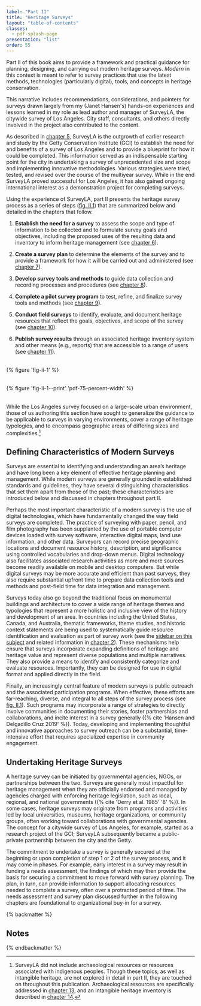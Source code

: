```yaml
---
label: "Part II"
title: "Heritage Surveys"
layout: "table-of-contents"
classes:
  - pdf-splash-page
presentation: "list"
order: 55
---
```


Part II of this book aims to provide a framework and practical guidance for planning, designing, and carrying out modern heritage surveys. *Modern* in this context is meant to refer to survey practices that use the latest methods, technologies (particularly digital), tools, and concepts in heritage conservation.

This narrative includes recommendations, considerations, and pointers for surveys drawn largely from my (Janet Hansen's) hands-on experiences and lessons learned in my role as lead author and manager of SurveyLA, the citywide survey of Los Angeles. City staff, consultants, and others directly involved in the project also contributed to the content.

As described in [chapter 5](/part-ii/chapter-5/), SurveyLA is the outgrowth of earlier research and study by the Getty Conservation Institute (GCI) to establish the need for and benefits of a survey of Los Angeles and to provide a blueprint for how it could be completed. This information served as an indispensable starting point for the city in undertaking a survey of unprecedented size and scope and implementing innovative methodologies. Various strategies were tried, tested, and revised over the course of the multiyear survey. While in the end SurveyLA proved successful for Los Angeles, it has also gained ongoing international interest as a demonstration project for completing surveys.

Using the experience of SurveyLA, part II presents the heritage survey process as a series of steps ([fig. II.1](#fig-ii-1)) that are summarized below and detailed in the chapters that follow.

1.  **Establish the need for a survey** to assess the scope and type of information to be collected and to formulate survey goals and objectives, including the proposed uses of the resulting data and inventory to inform heritage management (see [chapter 6](/part-ii/chapter-6/)).

2.  **Create a survey plan** to determine the elements of the survey and to provide a framework for how it will be carried out and administered (see [chapter 7](/part-ii/chapter-7/)).

3.  **Develop survey tools and methods** to guide data collection and recording processes and procedures (see [chapter 8](/part-ii/chapter-8/)).

4.  **Complete a pilot survey program** to test, refine, and finalize survey tools and methods (see [chapter 9](/part-ii/chapter-9/)).

5.  **Conduct field surveys** to identify, evaluate, and document heritage resources that reflect the goals, objectives, and scope of the survey (see [chapter 10](/part-ii/chapter-10/)).

6.  **Publish survey results** through an associated heritage inventory system and other means (e.g., reports) that are accessible to a range of users (see [chapter&#160;11](/part-ii/chapter-11/)).

<div data-outputs-exclude="pdf" style="margin: 2rem 0;">

{% figure 'fig-ii-1' %} 

</div>
<div data-outputs-exclude="html,epub" style="margin: 2rem 0;">

{% figure 'fig-ii-1--print' 'pdf-75-percent-width' %}

</div>

While the Los Angeles survey focused on a large-scale urban environment, those of us authoring this section have sought to generalize the guidance to be applicable to surveys in varying environments, cover a range of heritage typologies, and to encompass geographic areas of differing sizes and complexities.[^1]

## Defining Characteristics of Modern Surveys

Surveys are essential to identifying and understanding an area’s heritage and have long been a key element of effective heritage planning and management. While modern surveys are generally grounded in established standards and guidelines, they have several distinguishing characteristics that set them apart from those of the past; these characteristics are introduced below and discussed in chapters throughout part II.

Perhaps the most important characteristic of a modern survey is the use of digital technologies, which have fundamentally changed the way field surveys are completed. The practice of surveying with paper, pencil, and film photography has been supplanted by the use of portable computer devices loaded with survey software, interactive digital maps, land use information, and other data. Surveyors can record precise geographic locations and document resource history, description, and significance using controlled vocabularies and drop-down menus. Digital technology also facilitates associated research activities as more and more sources become readily available on mobile and desktop computers. But while digital surveys may be more accurate and efficient than past surveys, they also require substantial upfront time to prepare data collection tools and methods and post-field time for data integration and management.

Surveys today also go beyond the traditional focus on monumental buildings and architecture to cover a wide range of heritage themes and typologies that represent a more holistic and inclusive view of the history and development of an area. In countries including the United States, Canada, and Australia, thematic frameworks, theme studies, and historic context statements are being used to systematically guide resource identification and evaluation as part of survey work (see the [sidebar on this subject](/part-i/chapter-2/#sidebar-1) and related information in [chapter 2](/part-i/chapter-2/)). These mechanisms help ensure that surveys incorporate expanding definitions of heritage and heritage value and represent diverse populations and multiple narratives. They also provide a means to identify and consistently categorize and evaluate resources. Importantly, they can be designed for use in digital format and applied directly in the field.

Finally, an increasingly central feature of modern surveys is public outreach and the associated participation programs. When effective, these efforts are far-reaching, diverse, and integral to all steps of the survey process (see [fig. II.1](#fig-ii-1)). Such programs may incorporate a range of strategies to directly involve communities in documenting their stories, foster partnerships and collaborations, and incite interest in a survey generally ({% cite 'Hansen and Delgadillo Cruz 2019' %}). Today, developing and implementing thoughtful and innovative approaches to survey outreach can be a substantial, time-intensive effort that requires specialized expertise in community engagement.

## Undertaking Heritage Surveys

A heritage survey can be initiated by governmental agencies, NGOs, or partnerships between the two. Surveys are generally most impactful for heritage management when they are officially endorsed and managed by agencies charged with enforcing heritage legislation, such as local, regional, and national governments ({% cite 'Derry et al. 1985' '8' %}). In some cases, heritage surveys may originate from programs and activities led by local universities, museums, heritage organizations, or community groups, often working toward collaborations with governmental agencies. The concept for a citywide survey of Los Angeles, for example, started as a research project of the GCI; SurveyLA subsequently became a public-private partnership between the city and the Getty.

The commitment to undertake a survey is generally secured at the beginning or upon completion of step 1 or 2 of the survey process, and it may come in phases. For example, early interest in a survey may result in funding a needs assessment, the findings of which may then provide the basis for securing a commitment to move forward with survey planning. The plan, in turn, can provide information to support allocating resources needed to complete a survey, often over a protracted period of time. The needs assessment and survey plan discussed further in the following chapters are foundational to organizational buy-in for a survey.

{% backmatter %}

## Notes

{% endbackmatter %}

[^1]: SurveyLA did not include archaeological resources or resources associated with indigenous peoples. Though these topics, as well as intangible heritage, are not explored in detail in part II, they are touched on throughout this publication. Archaeological resources are specifically addressed in [chapter 13](/part-iv/chapter-13/), and an intangible heritage inventory is described in [chapter 14](/part-iv/chapter-14/).
